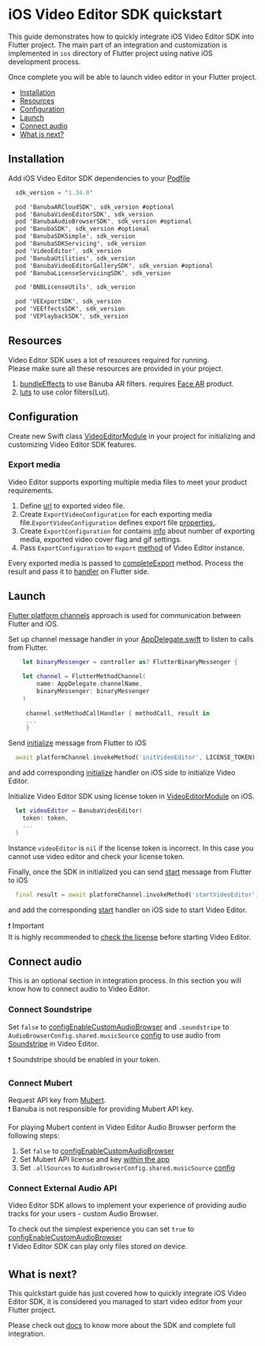 # iOS Video Editor SDK quickstart

This guide demonstrates how to quickly integrate iOS Video Editor SDK into Flutter project.
The main part of an integration and customization is implemented in ```ios``` directory
of Flutter project using native iOS development process.

Once complete you will be able to launch video editor in your Flutter project.

- [Installation](#Installation)
- [Resources](#Resources)
- [Configuration](#Configuration)
- [Launch](#Launch)
- [Connect audio](#Connect-audio)
- [What is next?](#What-is-next)

## Installation
Add iOS Video Editor SDK dependencies to your [Podfile](../ios/Podfile)
```swift
  sdk_version = '1.34.0'

  pod 'BanubaARCloudSDK', sdk_version #optional
  pod 'BanubaVideoEditorSDK', sdk_version
  pod 'BanubaAudioBrowserSDK', sdk_version #optional
  pod 'BanubaSDK', sdk_version #optional
  pod 'BanubaSDKSimple', sdk_version
  pod 'BanubaSDKServicing', sdk_version
  pod 'VideoEditor', sdk_version
  pod 'BanubaUtilities', sdk_version
  pod 'BanubaVideoEditorGallerySDK', sdk_version #optional
  pod 'BanubaLicenseServicingSDK', sdk_version

  pod 'BNBLicenseUtils', sdk_version

  pod 'VEExportSDK', sdk_version
  pod 'VEEffectsSDK', sdk_version
  pod 'VEPlaybackSDK', sdk_version
```


## Resources
Video Editor SDK uses a lot of resources required for running.  
Please make sure all these resources are provided in your project.
1. [bundleEffects](../ios/bundleEffects) to use Banuba AR filters. requires [Face AR](https://docs.banuba.com/face-ar-sdk-v1) product.
2. [luts](../ios/luts) to use color filters(Lut).

## Configuration
Create new Swift class [VideoEditorModule](../ios/Runner/VideoEditorModule.swift) in your project
for initializing and customizing Video Editor SDK features.

### Export media
Video Editor supports exporting multiple media files to meet your product requirements.

1. Define [url](../ios/Runner/VideoEditorModule.swift#L152) to exported video file.
2. Create ```ExportVideoConfiguration``` for each exporting media file.```ExportVideoConfiguration``` defines export file [properties.](../ios/Runner/VideoEditorModule.swift#L158).
3. Create ```ExportConfiguration``` for contains [info](../ios/Runner/VideoEditorModule.swift#L168) about number of exporting media, exported video cover flag and gif settings.
4. Pass ```ExportConfiguration``` to ```export``` [method](../ios/Runner/VideoEditorModule.swift#L175) of Video Editor instance.

Every exported media is passed to  [completeExport](../ios/Runner/VideoEditorModule.swift#L191) method.
Process the result and pass it to [handler](../lib/main.dart#L171) on Flutter side.

## Launch
[Flutter platform channels](https://docs.flutter.dev/development/platform-integration/platform-channels) approach is used for communication between Flutter and iOS.

Set up channel message handler in your [AppDelegate.swift](../ios/Runner/AppDelegate.swift#42)
to listen to calls from Flutter.
```swift
    let binaryMessenger = controller as? FlutterBinaryMessenger {
            
    let channel = FlutterMethodChannel(
        name: AppDelegate.channelName,
        binaryMessenger: binaryMessenger
    )
            
     channel.setMethodCallHandler { methodCall, result in
     ... 
     }
```

Send [initialize](../lib/main.dart#L80) message from Flutter to iOS
```dart
  await platformChannel.invokeMethod('initVideoEditor', LICENSE_TOKEN);
```
and add corresponding [initialize](../ios/Runner/AppDelegate.swift#L54) handler on iOS side to initialize Video Editor.

Initialize Video Editor SDK using license token in [VideoEditorModule](../ios/Runner/VideoEditorModule.swift#L39) on iOS.
```swift
  let videoEditor = BanubaVideoEditor(
    token: token,
    ...
  )
```
Instance ```videoEditor``` is ```nil``` if the license token is incorrect. In this case you cannot use video editor and check your license token.

Finally, once the SDK in initialized you can send [start](../lib/main.dart#L87) message from Flutter to iOS

```dart
  final result = await platformChannel.invokeMethod('startVideoEditor');
```

and add the corresponding [start](../ios/Runner/AppDelegate.swift#58) handler on iOS side to start Video Editor.

:exclamation: Important  
It is highly recommended to [check the license](../ios/Runner/VideoEditorModule.swift#L112) before starting Video Editor.

## Connect audio

This is an optional section in integration process. In this section you will know how to connect audio to Video Editor.

### Connect Soundstripe
Set ```false``` to [configEnableCustomAudioBrowser](../ios/Runner/AppDelegate.swift#L13) and ```.soundstripe``` to ```AudioBrowserConfig.shared.musicSource``` [config](../ios/Runner/AppDelegate.swift#L138) 
to use audio from [Soundstripe](https://www.soundstripe.com/) in Video Editor.

:exclamation: Soundstripe should be enabled in your token.

### Connect Mubert
Request API key from [Mubert](https://mubert.com/).  
:exclamation:  Banuba is not responsible for providing Mubert API key.

For playing Mubert content in Video Editor Audio Browser perform the following steps:

1. Set ```false``` to [configEnableCustomAudioBrowser](../ios/Runner/AppDelegate.swift#L13)
2. Set Mubert API license and key [within the app](../ios/Runner/AppDelegate.swift#L136)
3. Set ```.allSources``` to ```AudioBrowserConfig.shared.musicSource``` [config](../ios/Runner/AppDelegate.swift#L138)

### Connect External Audio API
Video Editor SDK allows to implement your experience of providing audio tracks for your users - custom Audio Browser.  

To check out the simplest experience you can set ```true``` to [configEnableCustomAudioBrowser](../ios/Runner/AppDelegate.swift#L13)  
:exclamation: Video Editor SDK can play only files stored on device.


## What is next?
This quickstart guide has just covered how to quickly integrate iOS Video Editor SDK,
it is considered you managed to start video editor from your Flutter project.

Please check out [docs](https://docs.banuba.com/ve-pe-sdk/docs/ios/requirements) to know more about the SDK and complete full integration.
